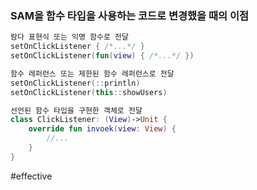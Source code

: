 ### SAM을 함수 타입을 사용하는 코드로 변경했을 때의 이점
``` kotlin
람다 표현식 또는 익명 함수로 전달
setOnClickListener { /*...*/ }
setOnClickListener(fun(view) { /*...*/ })

함수 레퍼런스 또는 제한된 함수 레퍼런스로 전달
setOnClickListener(::println)
setOnClickListener(this::showUsers)

선언된 함수 타입을 구현한 객체로 전달
class ClickListener: (View)->Unit {
	override fun invoek(view: View) {
		//...
	}
}
```

#effective 
